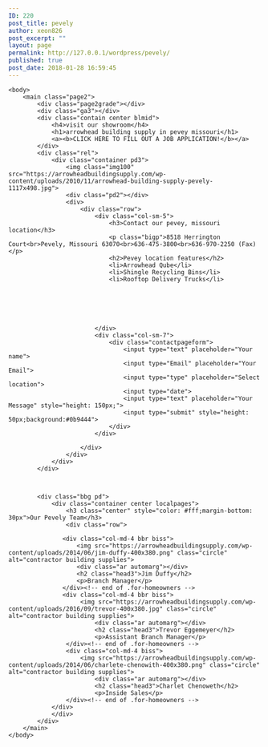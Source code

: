 ```yaml
---
ID: 220
post_title: pevely
author: xeon826
post_excerpt: ""
layout: page
permalink: http://127.0.0.1/wordpress/pevely/
published: true
post_date: 2018-01-28 16:59:45
---
```

	<body>
		<main class="page2">
			<div class="page2grade"></div>
			<div class="ga3"></div>
			<div class="contain center blmid">
				<h4>visit our showroom</h4>
				<h1>arrowhead building supply in pevey missouri</h1>
				<a><b>CLICK HERE TO FILL OUT A JOB APPLICATION!</b></a>
			</div>
			<div class="rel">
				<div class="container pd3">
					<img class="img100" src="https://arrowheadbuildingsupply.com/wp-content/uploads/2010/11/arrowhead-building-supply-pevely-1117x498.jpg">
					<div class="pd2"></div>
					<div>
						<div class="row">
							<div class="col-sm-5">
								<h3>Contact our pevey, missouri location</h3>
								<p class="bigp">8518 Herrington Court<br>Pevely, Missouri 63070<br>636-475-3800<br>636-970-2250 (Fax)</p>
								<h2>Pevey location features</h2>
								<li>Arrowhead Qube</li>
								<li>Shingle Recycling Bins</li>
								<li>Rooftop Delivery Trucks</li>
								
								



								
							</div>
							<div class="col-sm-7">
								<div class="contactpageform">
									<input type="text" placeholder="Your name">
									<input type="Email" placeholder="Your Email">
									<input type="type" placeholder="Select location">
									<input type="date">
									<input type="text" placeholder="Your Message" style="height: 150px;">
									<input type="submit" style="height: 50px;background:#0b9444">
								</div>
							</div>
							
						</div>
					</div>
				</div>
			</div>



			<div class="bbg pd">
                <div class="container center localpages">
                    <h3 class="center" style="color: #fff;margin-bottom: 30px">Our Pevely Team</h3>
                    <div class="row">
                    
                   <div class="col-md-4 bbr biss">
                       <img src="https://arrowheadbuildingsupply.com/wp-content/uploads/2014/06/jim-duffy-400x380.png" class="circle" alt="contractor building supplies">
                       <div class="ar automarg"></div>
					   <h2 class="head3">Jim Duffy</h2>
				       <p>Branch Manager</p>
				   </div><!-- end of .for-homeowners -->
                   <div class="col-md-4 bbr biss">
						<img src="https://arrowheadbuildingsupply.com/wp-content/uploads/2016/09/trevor-400x380.jpg" class="circle" alt="contractor building supplies">
							<div class="ar automarg"></div>
							<h2 class="head3">Trevor Eggemeyer</h2>
							<p>Assistant Branch Manager</p>
					</div><!-- end of .for-homeowners -->
                    <div class="col-md-4 biss">
						<img src="https://arrowheadbuildingsupply.com/wp-content/uploads/2014/06/charlete-chenowith-400x380.png" class="circle" alt="contractor building supplies">
							<div class="ar automarg"></div>
							<h2 class="head3">Charlet Chenoweth</h2>
							<p>Inside Sales</p>
					</div><!-- end of .for-homeowners -->
				</div>
                </div>
            </div>
		</main>
	</body>